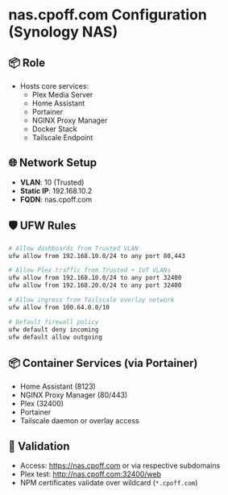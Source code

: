 # nas.cpoff.com Configuration (Synology NAS)

## 📦 Role
- Hosts core services:
  - Plex Media Server
  - Home Assistant
  - Portainer
  - NGINX Proxy Manager
  - Docker Stack
  - Tailscale Endpoint

## 🌐 Network Setup
- **VLAN**: 10 (Trusted)
- **Static IP**: 192.168.10.2
- **FQDN**: nas.cpoff.com

## 🛡️ UFW Rules
```bash
# Allow dashboards from Trusted VLAN
ufw allow from 192.168.10.0/24 to any port 80,443

# Allow Plex traffic from Trusted + IoT VLANs
ufw allow from 192.168.10.0/24 to any port 32400
ufw allow from 192.168.20.0/24 to any port 32400

# Allow ingress from Tailscale overlay network
ufw allow from 100.64.0.0/10

# Default firewall policy
ufw default deny incoming
ufw default allow outgoing
```

## 📦 Container Services (via Portainer)

- Home Assistant (8123)
- NGINX Proxy Manager (80/443)
- Plex (32400)
- Portainer
- Tailscale daemon or overlay access

## 🧪 Validation

- Access: https://nas.cpoff.com or via respective subdomains
- Plex test: http://nas.cpoff.com:32400/web
- NPM certificates validate over wildcard (`*.cpoff.com`)
